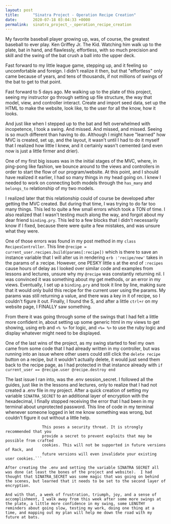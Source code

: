 ```yaml
---
layout: post
title:      "Sinatra Project - Operation Recipe Creation"
date:       2020-07-18 03:04:33 +0000
permalink:  sinatra_project_-_operation_recipe_creation
---
```



My favorite baseball player growing up, was, of course, the greatest baseball to ever play.  Ken Griffey Jr.  The Kid.  Watching him walk up to the plate, bat in hand, and flawlessly, effortless, with so much precision and skill and the swing of the bat crush a ball into the upper deck.

Fast forward to my little league game, stepping up, and it feeling so uncomfortable and foreign.  I didn't realize it then, but that "effortless" only came because of years, and tens of thousands, if not millions of swings of the bat to get to that point.

Fast forward to 5 days ago.  Me walking up to the plate of this project, seeing my instructor go through setting up file structure, the way that model, view, and controller interact. Create and import seed data, set up the HTML to make the website, look like, to the user for all the know, how it looks.

And just like when I stepped up to the bat and felt overwhelmed with incopetence, I took a swing.  And missed.  And missed, and missed.  Seeing is so much different than having to do.  Although I might have "learned" how MVC is created, set up, and the layout, it wasn't until I had to do it myself that I realized how little I knew, and it certainly wasn't cemented (and even now is just a little firmer and drier).

One of my first big issues was in the initial stages of the MVC, where, in ping-pong like fashion, we bounce around to the views and controllers in order to start the flow of our program/website.  At this point, and I should have realized it earlier, I had so many things in my head going on.  I knew I needed to work on connecting both models through the `has_many` and `belongs_to` relationship of my two models.

I realized later that this relationship could of course be developed after getting the MVC created.  But during that time, I was trying to do far too many things.  This led to quite a few small errors which took a TON of time.  I also realized that I wasn't testing much along the way, and forgot about my dear friend `binding.pry`.  This led to a few blocks that I didn't necessarily know if I fixed, because there were quite a few mistakes, and was unsure what they were.

One of those errors was found in my post method in my `class RecipesController`.  This line `@recipe = current_user.recipes.build(params[:recipe])` which is there to save an instance variable that I will alter us in rendering `erb :'recipe/new'` takes in the params of a :recipe.  However, one PESKY little s at the end of `:recipes` cause hours of delay as I looked over similar code and examples from lessons and lectures, unsure why my `@recipe` was constantly returning nil.  I was convinced it was something about my get methods, or an error in my views.  Eventually, I set up a `binding.pry` and took it line by line, making sure that it would only build this recipe for the current user using the params.  My params was still returning a value, and there was a key in it of recipe, so I couldn't figure it out.  Finally, I found the S, and after a little `ctrl+r` on my website page, I FINALLY saw something.

From there it was going through some of the swings that I had felt a little more confident in, about setting up some generic html in my views to get showing, using erb and `<% %>` for logic, and `<%= %>` to use the ruby logic and display whatever might need to be displayed.

One of the last wins of the project, as my swing started to feel my own came from some code that I had already written in my controller, but was running into an issue where other users could still click the `delete recipe` button on a recipe, but it wouldn't actually delete, it would just send them back to the recipe page, as I had protected in that instance already with 
`if current_user == @recipe.user
@recipe.destroy
end`

The last issue I ran into, was the .env session_secret.  I followed all the guides, just like in the lessons and lectures, only to realize that I had not created a .env file in my project.  After a quick creation of setting my variable `SINATRA_SECRET` to an additional layer of encryption with the hexadecimal, I finally stopped receiving the error that I had been in my terminal about unprotected password. This line of code in my terminal whenever someone logged in let me know something was wrong, but couldn't figure it out without a little help.  

```SECURITY WARNING: No secret option provided to Rack::Session::Cookie.7
				This poses a security threat. It is strongly recommended that you
				provide a secret to prevent exploits that may be possible from crafted
				cookies. This will not be supported in future versions of Rack, and
				future versions will even invalidate your existing user cookies.```
				
After creating the .env and setting the variable SINATRA SECRET all was done (at least the bones of the project and website).  I had thought that SINATRA_SECRET was some magic that was going on behind the scenes, but learned that it needs to be set to the second layer of encryption.

And with that, a week of frustration, triumph, joy, and a sense of accomplishment, I walk away from this week after some more swings at the plate, a little more confidence in my swing, some LENGTHY reminders about going slow, testing my work, doing one thing at a time, and mapping out my plan will help me down the road with my future at bats.
			 

